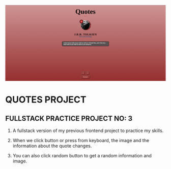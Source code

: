 ![Example](public/quotesProject.png)

# QUOTES PROJECT

## FULLSTACK PRACTICE PROJECT NO: 3

1. A fullstack version of my previous frontend project to practice my skills.

2. When we click button or press from keyboard, the image and the information about the quote changes.

3. You can also click random button to get a random information and image.
